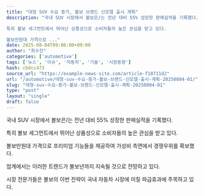 ```yaml
---
title: "대형 SUV 수요 증가, 볼보 브랜드 신모델 출시 계획"
description: "국내 SUV 시장에서 볼보은/는 전년 대비 55% 성장한 판매실적을 기록했다.

특히 볼보 세그먼트에서 뛰어난 상품성으로 소비자들의 높은 관심을 받고 있다.

볼보만원대 가격으로 ..."
date: 2025-08-04T09:06:00+09:00
author: "최수진"
categories: ['automotive']
tags: ['뉴스', '이슈', '자동차', '기술', '시장동향']
hash: cbdcc473
source_url: "https://example-news-site.com/article-f18711d2"
url: "/automotive/대형-suv-수요-증가-볼보-브랜드-신모델-출시-계획-20250804-01/"
slug: "대형-suv-수요-증가-볼보-브랜드-신모델-출시-계획-20250804-01"
type: "post"
layout: "single"
draft: false
---
```


국내 SUV 시장에서 볼보은/는 전년 대비 55% 성장한 판매실적을 기록했다.

특히 볼보 세그먼트에서 뛰어난 상품성으로 소비자들의 높은 관심을 받고 있다.

볼보만원대 가격으로 프리미엄 기능들을 제공하여 가성비 측면에서 경쟁우위를 확보했다.

업계에서는 이러한 트렌드가 볼보년까지 지속될 것으로 전망하고 있다.

시장 전문가들은 볼보의 이번 전략이 국내 자동차 시장에 미칠 파급효과에 주목하고 있다.
